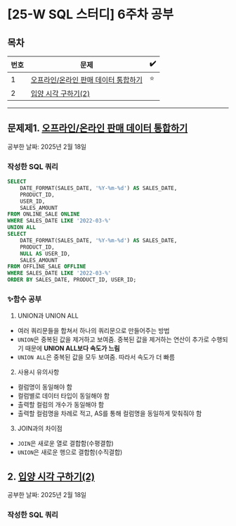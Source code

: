 # [25-W SQL 스터디] 6주차 공부

## 목차
|번호|문제|✔️|
|---|-----|---|
|1|[오프라인/온라인 판매 데이터 통합하기](#문제1)|⭐|
|2|[입양 시각 구하기(2)](#2)||
---

## 문제제1. [오프라인/온라인 판매 데이터 통합하기](https://school.programmers.co.kr/learn/courses/30/lessons/131537)
공부한 날짜: 2025년 2월 18일

### 작성한 SQL 쿼리
```SQL
SELECT
    DATE_FORMAT(SALES_DATE, '%Y-%m-%d') AS SALES_DATE,
    PRODUCT_ID,
    USER_ID,
    SALES_AMOUNT
FROM ONLINE_SALE ONLINE
WHERE SALES_DATE LIKE '2022-03-%'
UNION ALL
SELECT
    DATE_FORMAT(SALES_DATE, '%Y-%m-%d') AS SALES_DATE,
    PRODUCT_ID,
    NULL AS USER_ID,
    SALES_AMOUNT
FROM OFFLINE_SALE OFFLINE
WHERE SALES_DATE LIKE '2022-03-%'
ORDER BY SALES_DATE, PRODUCT_ID, USER_ID;
```

### ✨함수 공부
1. UNION과 UNION ALL
- 여러 쿼리문들을 합쳐서 하나의 쿼리문으로 만들어주는 방법
- `UNION`은 중복된 값을 제거하고 보여줌. 중복된 값을 제거하는 연산이 추가로 수행되기 때문에 **UNION ALL보다 속도가 느림**
- `UNION ALL`은 중복된 값을 모두 보여줌. 따라서 속도가 더 빠름

2. 사용시 유의사항
- 컬럼명이 동일해야 함
- 컬럼별로 데이터 타입이 동일해야 함
- 출력할 컬럼의 개수가 동일해야 함
- 출력할 컬럼명을 차례로 적고, AS를 통해 컬럼명을 동일하게 맞춰줘야 함

3. JOIN과의 차이점
- `JOIN`은 새로운 열로 결합함(수평결합)
- `UNION`은 새로운 행으로 결합함(수직결합)


## 2. [입양 시각 구하기(2)](https://school.programmers.co.kr/learn/courses/30/lessons/59413)
공부한 날짜: 2025년 2월 18일

### 작성한 SQL 쿼리
```SQL
```